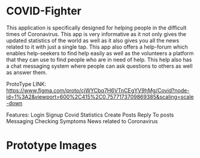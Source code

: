 # COVID-Fighter
This application is specifically designed for helping people in the difficult times of Coronavirus. This app is very informative as it not only gives the updated statistics of the world as well as it also gives you all the news related to it with just a single tap. This app also offers a help-forum which enables help-seekers to find help easily as well as the volunteers a platform that they can use to find people who are in need of help. This help also has a chat messaging system where people can ask questions to others as well as answer them.

ProtoType LINK: https://www.figma.com/proto/cjWYCbq7H6VTnCEgYV9hMg/Covid?node-id=1%3A2&viewport=600%2C415%2C0.7577173709869385&scaling=scale-down

Features:
Login
Signup
Covid Statistics
Create Posts
Reply To posts
Messaging
Checking Symptoms
News related to Coronavirus

# Prototype Images 




